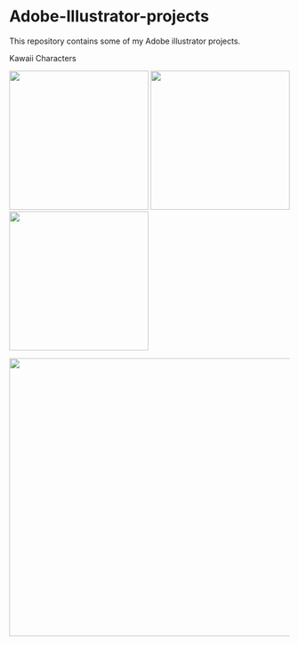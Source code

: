 # Adobe-Illustrator-projects
This repository contains some of my Adobe illustrator projects.

Kawaii Characters

<img src="https://user-images.githubusercontent.com/56188746/137349926-22c4d14c-d374-4514-b406-4b2ddaf22d8a.png" width="250" height="250">   <img src="https://user-images.githubusercontent.com/56188746/136991524-1f023f04-4460-448f-99b4-e682fc8d63bd.png" width="250" height="250">
<img src="https://user-images.githubusercontent.com/56188746/137349376-1ddfb390-9548-4f19-9e5d-a1a4c2167779.png" width="250" height="250">






<img src="https://user-images.githubusercontent.com/56188746/140875666-46e40728-e15a-4d63-8797-a5d2004dd03e.png" width="900" height="500">




